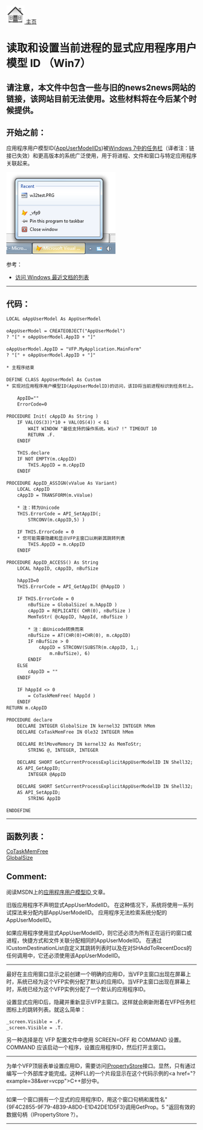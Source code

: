 [<img src="../images/home.png"> 主页 ](https://github.com/VFP9/Win32API)  

# 读取和设置当前进程的显式应用程序用户模型 ID （Win7）

## 请注意，本文件中包含一些与旧的news2news网站的链接，该网站目前无法使用。这些材料将在今后某个时候提供。


## 开始之前：
应用程序用户模型ID([AppUserModelIDs](http://msdn.microsoft.com/en-us/library/dd378459(v=vs.85).aspx))被[Windows 7中的任务栏](http://windows.microsoft.com/en-CA/windows7/products/features/windows-taskbar)（译者注：链接已失效）和更高版本的系统广泛使用，用于将进程、文件和窗口与特定应用程序关联起来。  

![](../images/jumplistvfp.png)  


参考：

* [访问 Windows 最近文档的列表](sample_094.md)  
  
***  


## 代码：
```foxpro  
LOCAL oAppUserModel As AppUserModel

oAppUserModel = CREATEOBJECT("AppUserModel")
? "[" + oAppUserModel.AppID + "]"

oAppUserModel.AppID = "VFP.MyApplication.MainForm"
? "[" + oAppUserModel.AppID + "]"

* 主程序结束

DEFINE CLASS AppUserModel As Custom
* 实现对应用程序用户模型ID(AppUserModelID)的访问，该ID将当前进程标识到任务栏上。

	AppID=""
	ErrorCode=0

PROCEDURE Init( cAppID As String )
	IF VAL(OS(3))*10 + VAL(OS(4)) < 61
		WAIT WINDOW "最低支持的操作系统。Win7 !" TIMEOUT 10
		RETURN .F.
	ENDIF

	THIS.declare
	IF NOT EMPTY(m.cAppID)
		THIS.AppID = m.cAppID
	ENDIF

PROCEDURE AppID_ASSIGN(vValue As Variant)
	LOCAL cAppID
	cAppID = TRANSFORM(m.vValue)

	* 注：转为Unicode
	THIS.ErrorCode = API_SetAppID(;
		STRCONV(m.cAppID,5) )

	IF THIS.ErrorCode = 0
	* 您可能需要隐藏和显示VFP主窗口以刷新其跳转列表
		THIS.AppID = m.cAppID
	ENDIF

PROCEDURE AppID_ACCESS() As String
	LOCAL hAppID, cAppID, nBufSize

	hAppID=0
	THIS.ErrorCode = API_GetAppID( @hAppID )
	
	IF THIS.ErrorCode = 0
		nBufSize = GlobalSize( m.hAppID )
		cAppID = REPLICATE( CHR(0), nBufSize )
		MemToStr( @cAppID, hAppId, nBufSize )
		
		* 注：由Unicode转换而来
		nBufSize = AT(CHR(0)+CHR(0), m.cAppID)
		IF nBufSize > 0
			cAppID = STRCONV(SUBSTR(m.cAppID, 1,;
				m.nBufSize), 6)
		ENDIF
	ELSE
		cAppID = ""
	ENDIF

	IF hAppId <> 0
		= CoTaskMemFree( hAppId )
	ENDIF
RETURN m.cAppID

PROCEDURE declare
	DECLARE INTEGER GlobalSize IN kernel32 INTEGER hMem
	DECLARE CoTaskMemFree IN Ole32 INTEGER hMem

	DECLARE RtlMoveMemory IN kernel32 As MemToStr;
		STRING @, INTEGER, INTEGER

	DECLARE SHORT GetCurrentProcessExplicitAppUserModelID IN Shell32;
	AS API_GetAppID;
		INTEGER @AppID

	DECLARE SHORT SetCurrentProcessExplicitAppUserModelID IN Shell32;
	AS API_SetAppID;
		STRING AppID

ENDDEFINE  
```  
***  


## 函数列表：
[CoTaskMemFree](../libraries/ole32/CoTaskMemFree.md)  
[GlobalSize](../libraries/kernel32/GlobalSize.md)  

## Comment:
阅读MSDN上的<a href="http://msdn.microsoft.com/en-us/library/dd378459(v=vs.85).aspx">应用程序用户模型ID </a>文章。
  
旧版应用程序不声明显式AppUserModelID。 在这种情况下，系统将使用一系列试探法来分配内部AppUserModelID。 应用程序无法检索系统分配的AppUserModelID。
  
如果应用程序使用显式AppUserModelID，则它还必须为所有正在运行的窗口或进程，快捷方式和文件关联分配相同的AppUserModelID。 在通过ICustomDestinationList自定义其跳转列表时以及在对SHAddToRecentDocs的任何调用中，它还必须使用该AppUserModelID。 
  
* * *  
最好在主应用窗口显示之前创建一个明确的应用ID，当VFP主窗口出现在屏幕上时，系统已经为这个VFP实例分配了默认的应用ID。当VFP主窗口出现在屏幕上时，系统已经为这个VFP实例分配了一个默认的应用程序ID。 
  
设置显式应用ID后，隐藏并重新显示VFP主窗口。这样就会刷新附着在VFP任务栏图标上的跳转列表。就这么简单：
```foxpro
_screen.Visible = .F.  
_screen.Visible = .T.
```
另一种选择是在 VFP 配置文件中使用 SCREEN=OFF 和 COMMAND 设置。COMMAND 应该启动一个程序，设置应用程序ID，然后打开主窗口。 
  
* * *  
<!-- Anatoliy -->
为单个VFP顶层表单设置应用ID，需要访问[IPropertyStore](http://msdn.microsoft.com/en-us/library/bb761474(v=vs.85).aspx)接口。显然，只有通过编写一个外部库才能完成。这种FLL的一个片段显示在这个代码示例的<a href="?example=38&ver=vcpp">C++部分</a>中。   
  
* * *  
如果一个窗口拥有一个显式的应用程序ID，用这个窗口句柄和属性名"{9F4C2855-9F79-4B39-A8D0-E1D42DE1D5F3}调用GetProp。5 "返回有效的数据句柄（IPropertyStore ?）。  
  
***  

